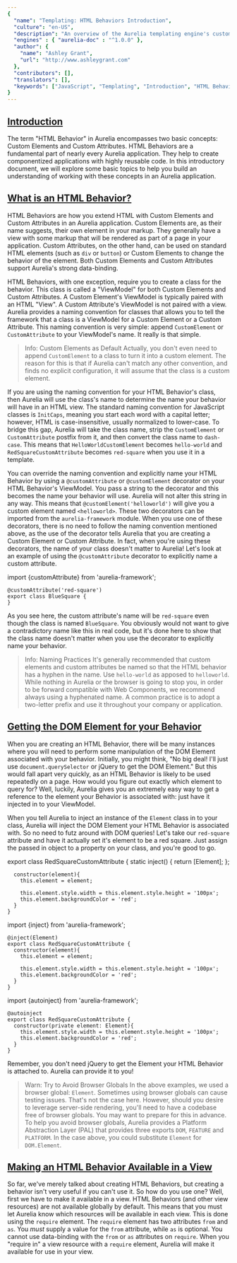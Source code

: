 ```yaml
---
{
  "name": "Templating: HTML Behaviors Introduction",
  "culture": "en-US",
  "description": "An overview of the Aurelia templating engine's custom attribute and custom element functionality, including not only how to create basic versions, but how to use them both locally and globally in your application.",
  "engines" : { "aurelia-doc" : "^1.0.0" },
  "author": {
  	"name": "Ashley Grant",
  	"url": "http://www.ashleygrant.com"
  },
  "contributors": [],
  "translators": [],
  "keywords": ["JavaScript", "Templating", "Introduction", "HTML Behaviors", "Custom Elements", "Custom Attributes"]
}
---
```

## [Introduction](aurelia-doc://section/1/version/1.0.0)

The term "HTML Behavior" in Aurelia encompasses two basic concepts: Custom Elements and Custom Attributes. HTML Behaviors are a fundamental part of nearly every Aurelia application. They help to create componentized applications with highly reusable code. In this introductory document, we will explore some basic topics to help you build an understanding of working with these concepts in an Aurelia application.

## [What is an HTML Behavior?](aurelia-doc://section/2/version/1.0.0)

HTML Behaviors are how you extend HTML with Custom Elements and Custom Attributes in an Aurelia application. Custom Elements are, as their name suggests, their own element in your markup. They generally have a view with some markup that will be rendered as part of a page in your application. Custom Attributes, on the other hand, can be used on standard HTML elements (such as `div` or `button`) or Custom Elements to change the behavior of the element. Both Custom Elements and Custom Attributes support Aurelia's strong data-binding.

HTML Behaviors, with one exception, require you to create a class for the behavior. This class is called a "ViewModel" for both Custom Elements and Custom Attributes. A Custom Element's ViewModel is typically paired with an HTML "View". A Custom Attribute's ViewModel is not paired with a view. Aurelia provides a naming convention for classes that allows you to tell the framework that a class is a ViewModel for a Custom Element or a Custom Attribute. This naming convention is very simple: append `CustomElement` or `CustomAttribute` to your ViewModel's name. It really is that simple.

> Info: Custom Elements as Default
> Actually, you don't even need to append `CustomElement` to a class to turn it into a custom element. The reason for this is that if Aurelia can't match any other convention, and finds no explicit configuration, it will assume that the class is a custom element.

If you are using the naming convention for your HTML Behavior's class, then Aurelia will use the class's name to determine the name your behavior will have in an HTML view. The standard naming convention for JavaScript classes is `InitCaps`, meaning you start each word with a capital letter; however, HTML is case-insensitive, usually normalized to lower-case. To bridge this gap, Aurelia will take the class name, strip the `CustomElement` or `CustomAttribute` postfix from it, and then convert the class name to `dash-case`. This means that `HelloWorldCustomElement` becomes `hello-world` and `RedSquareCustomAttribute` becomes `red-square` when you use it in a template.

You can override the naming convention and explicitly name your HTML Behavior by using a `@customAttribute` or `@customElement` decorator on your HTML Behavior's ViewModel. You pass a string to the decorator and this becomes the name your behavior will use. Aurelia will not alter this string in any way. This means that `@customElement('helloworld')` will give you a custom element named `<helloworld>`. These two decorators can be imported from the `aurelia-framework` module. When you use one of these decorators, there is no need to follow the naming convention mentioned above, as the use of the decorator tells Aurelia that you are creating a Custom Element or Custom Attribute. In fact, when you're using these decorators, the name of your class doesn't matter to Aurelia! Let's look at an example of using the `@customAttribute` decorator to explicitly name a custom attribute.

<code-listing heading="red-square${context.language.fileExtension}">
  <source-code lang="ES 2015/2016/Typescript">
    import {customAttribute} from 'aurelia-framework';

    @customAttribute('red-square')
    export class BlueSquare {
    }
  </source-code>
</code-listing>

As you see here, the custom attribute's name will be `red-square` even though the class is named `BlueSquare`. You obviously would not want to give a contradictory name like this in real code, but it's done here to show that the class name doesn't matter when you use the decorator to explicitly name your behavior.

> Info: Naming Practices
> It's generally recommended that custom elements and custom attributes be named so that the HTML behavior has a hyphen in the name. Use `hello-world` as apposed to `helloworld`. While nothing in Aurelia or the browser is going to stop you, in order to be forward compatible with Web Components, we recommend always using a hyphenated name. A common practice is to adopt a two-letter prefix and use it throughout your company or application.

## [Getting the DOM Element for your Behavior ](aurelia-doc://section/3/version/1.0.0)

When you are creating an HTML Behavior, there will be many instances where you will need to perform some manipulation of the DOM Element associated with your behavior. Initially, you might think, "No big deal! I'll just use `document.querySelector` or jQuery to get the DOM Element." But this would fall apart very quickly, as an HTML Behavior is likely to be used repeatedly on a page. How would you figure out exactly which element to query for? Well, luckily, Aurelia gives you an extremely easy way to get a reference to the element your Behavior is associated with: just have it injected in to your ViewModel.

When you tell Aurelia to inject an instance of the `Element` class in to your class, Aurelia will inject the DOM Element your HTML Behavior is associated with. So no need to futz around with DOM queries! Let's take our `red-square` attribute and have it actually set it's element to be a red square. Just assign the passed in object to a property on your class, and you're good to go.

<code-listing heading="red-square${context.language.fileExtension}">
  <source-code lang="ES 2015">
    export class RedSquareCustomAttribute {
      static inject() { return [Element]; };

      constructor(element){
        this.element = element;

        this.element.style.width = this.element.style.height = '100px';
        this.element.backgroundColor = 'red';
      }
    }
  </source-code>
  <source-code lang="ES 2016">
    import {inject} from 'aurelia-framework';

    @inject(Element)
    export class RedSquareCustomAttribute {
      constructor(element){
        this.element = element;

        this.element.style.width = this.element.style.height = '100px';
        this.element.backgroundColor = 'red';
      }
    }
  </source-code>
  <source-code lang="TypeScript">
    import {autoinject} from 'aurelia-framework';

    @autoinject
    export class RedSquareCustomAttribute {
      constructor(private element: Element){
        this.element.style.width = this.element.style.height = '100px';
        this.element.backgroundColor = 'red';
      }
    }
  </source-code>
</code-listing>

Remember, you don't need jQuery to get the Element your HTML Behavior is attached to. Aurelia can provide it to you!

> Warn: Try to Avoid Browser Globals
> In the above examples, we used a browser global: `Element`. Sometimes using browser globals can cause testing issues. That's not the case here. However, should you desire to leverage server-side rendering, you'll need to have a codebase free of browser globals. You may want to prepare for this in advance. To help you avoid browser globals, Aurelia provides a Platform Abstraction Layer (PAL) that provides three exports `DOM`, `FEATURE` and `PLATFORM`. In the case above, you could substitute `Element` for `DOM.Element`.

## [Making an HTML Behavior Available in a View](aurelia-doc://section/4/version/1.0.0)

So far, we've merely talked about creating HTML Behaviors, but creating a behavior isn't very useful if you can't use it. So how do you use one? Well, first we have to make it available in a view. HTML Behaviors (and other view resources) are not available globally by default. This means that you must let Aurelia know which resources will be available in each view. This is done using the `require` element. The `require` element has two attributes `from` and `as`. You *must* supply a value for the `from` attribute, while `as` is optional. You cannot use data-binding with the `from` or `as` attributes on `require`.  When you "require in" a view resource with a `require` element, Aurelia will make it available for use in your view.

<code-listing heading="Require an External Resource">
  <source-code lang="HTML">
    <template>
      <require from="my-custom-element"></require>

      <my-custom-element></my-custom-element>
    </template>
  </source>
</code>

The path you supply in the `from` attribute can take one of two forms: It can be relative to the root of your application or relative to the path of the view you are currently in. A path that does not have a `./` or `../` to start the path will be relative to the root of your application, while a path with `./ or `../` will be relative to your view's path. Note that you can use multiple `..`s to traverse up a directory tree as needed.

<code-listing heading="Relative Paths for External Resources">
  <source-code lang="HTML">
    <template>
      <require from="./my-custom-element"></require>
      <require from="../another-dir/my-custom-attribute"></require>

      <my-custom-element-one></my-custom-element-one>
      <div my-custom-attribute></div>
    </template>
  </source-code>
</code-listing>

The name the resource will take in your view is determined in one of three ways: by Aurelia convention, by explicit naming in the resource, or by being overriden using the `as` attribute. If you happen to be using multiple resources that have the same name, you must provide a value for the `as` attribute for all but one of the conflicting resources. The `as` attribute can also be used whenever you would like to alias the name of a resource. Perhaps the standard name for an HTML Behavior is really long and you want to give it a shorter name. The `as` attribute can help you out.

<code-listing heading="Overriding a Resource Name">
  <source-code lang="HTML">
    <template>
      <require from="my-custom-element-one"></require>
      <require from="../another-dir/my-custom-element-one" as="override-the-name"></require>

      <my-custom-element-one></my-custom-element-one>
      <override-the-name></override-the-name>
    </template>
  </source-code>
</code-listing>

You will typically not provide a file extension to the `from` attribute. There are multiple reasons for this. First, the file extension for files in your development environment may be different from the file extension the browser runs (such as `.ts` files when using TypeScript). Second, most (but not all) custom elements will require Aurelia to pull in both a javascript ViewModel as well as an HTML View. Aurelia's loader will determine which file extension needs to be appended to the file name you provide. There is one exception to this rule, though. Aurelia provides for "HTML-only Custom Elements." You must tell Aurelia that you are utilizing an HTML-only custom element by providing the `.html` extension in the `from` attribute. This is common source of confusion for Aurelia developers, so it is important to remember this nuance to using the `require` element!

<code-listing heading="Sample Template With External Resources">
  <source-code lang="HTML">
    <template>
      <require from="my-custom-element"></require>
      <require from="./my-html-only-custom-element.html"></require>

      <my-custom-element></my-custom-element>
      <my-html-only-custom-element></my-html-only-custom-element>
    </template>
  </source-code>
</code-listing>

> Info: Require's Inspiration
> Aurelia's `require` element was inspired by the `import` statement in ES 2015. In the same way that modern JavaScript has modules which contain imports, so Aurelia's views are also modularized and can contain imports, which we accomplish via `require`. You may wonder why we didn't just name our element `import` instead of `require`. Those who have been using Aurelia for a while may remember that the initial name was in fact 'import'. The name was changed in order to enable compatibility with older version of Internet Explorer, which didn't like the use of `import`.

## [Global Resources](aurelia-doc://section/5/version/1.0.0)

You are likely to have certain resources that you will use in multiple views while developing an Aurelia application. In these instances it might be wise to make these resources available globally in your application. Luckily, Aurelia provides you with this capability in a simple fashion. This is typically done at application startup in your `main.js` file (or whatever you call your application startup file). The `FrameworkConfiguration` class provides the `globalResources` which takes one or more strings that are paths to a resource as parameters. Globalized resources do not need to be required into a template.

The file you use to configure Aurelia will have a `configure` method. Aurelia will call this method and pass an instance of the `Aurelia` class to it. This class provides a fluent interface for accessing the `FrameworkConfiguration` object via its `use` property. The methods on the `FrameworkConfiguration` object return the `FrameworkConfiguration` object to allow you to chain multiple calls together as shown below.

<code-listing heading="main${context.language.fileExtension}">
  <source-code lang="ES 2015/2016">
    export function configure(aurelia) {
      aurelia.use
        .standardConfiguration()
        .developmentLogging()
        .globalResources('custom-element`, 'another-directory/custom-attribute');

      aurelia.start().then(() => aurelia.setRoot());
    }
  </source-code>
  <source-code lang="Typescript">
    import {Aurelia} from 'aurelia-framework';

    export function configure(aurelia: Aurelia) {
      aurelia.use
        .standardConfiguration()
        .developmentLogging()
        .globalResources('custom-element`, 'another-directory/custom-attribute');

      aurelia.start().then(() => aurelia.setRoot());
    }
  </source-code>
</code-listing>

Note that the same rules regarding file extensions (only include it for HTML-only custom elements) apply for the paths passed to `globalResources`.  You can globalize anything you would use the `require` element for, including Custom Elements, HTML-only Custom Elements, Custom Attributes, Value Converters and Binding Behaviors.

## [Creating Bindable Properties on an HTML Behavior](aurelia-doc://section/6/version/1.0.0)

As you likely know by now, one of Aurelia's key features is its strong data-bind system, and I'm sure you're itching to know how to create bindable properties on your HTML Behaviors. Well, you're in luck, as we're now ready to discuss the `@bindable` decorator. One last thing though: this section is a very basic introduction to creating bindable properties, and does not fully explore the topic. For a full explanation, we encourage you to check out the Custom Element and Custom Attribute documentation.

The `@bindable` decorator can be imported from the `aurelia-framework` module. When you put the `@bindable` decorator on a property in your ViewModel, Aurelia will now allow you to bind to this property using all the binding commands Aurelia offers (`bind`, `two-way`, `one-way`, `one-time`, etc.). Let's look at a simple example in a Custom Element.

<code-listing heading="greet-customer${context.language.fileExtension}">
  <source-code lang="ES 2015/2016/Typescript">
    import {bindable} from 'aurelia-framework';

    export class GreetCustomerCustomElement {
      @bindable customerName = '';
    }
  </source-code>
</code-listing>

<code-listing heading="greet-customer.html">
  <source-code lang="HTML">
    <template>
      Welcome to Pizza Planet, ${customerName}!
    </template>
  </source-code>
</code-listing>

<code-listing heading="Binding to the Custom Element">
  <source-code lang="HTML">
    <template>
      <require from="./greet-customer"></require>

      <greet-customer customer-name.bind="name"></greet-customer>
    </template>
  </source-code>
</code-listing>

The page's `name` property will be bound to the `customerName` property of the `greet-customer` Custom Element. Note that the previously mentioned convention of converting JavaScript names to dash-case applies with bindable property names. They are converted from `camelCase` to `dash-case` when they appear as attributes in HTML.

By default, bindable properties only allow `one-way` data binding. This means that data will flow *into* the HTML Behavior, but not *out of* the custom element. Luckily, this can be overridden, or be made explicit by passing a configuration object to the `@bindable` decorator with a property named `defaultBindingMode` set to one of the values of the `bindingMode` enumeration. This enumeration is located in the `aurelia-framework` module and has three values: `oneWay`, `twoWay`, and `oneTime`. Here is a quick example of how to set the default binding mode for a property to `two-way`:

<code-listing heading="greet-customer${context.language.fileExtension}">
  <source-code lang="ES 2015/2016/Typescript">
    import {bindable, bindingMode} from 'aurelia-framework';

    export class GreetCustomerCustomElement {
      @bindable({ defaultBindingMode: bindingMode.twoWay }) customerName = '';
    }
  </source-code>
</code-listing>

Binding with Custom Attributes is a bit more nuanced than Custom Elements in that Custom Attributes support three types of binding: single value, options binding, and dynamic options binding. In this document, we will only look at single value binding. Please check out the Custom Attribute documentation for examples of how to implement and use all three types of bindings.

The `@bindable` decorator isn't used when doing single value binding with a Custom Attribute because all attributes have a value be default. This is ensured by Aurelia. Instead, we implement a `valueChanged` callback function that Aurelia calls to alert us that the bound value of the Custom Attribute has changed. Aurelia will set the value to the `value` property of the Custom Attribute's ViewModel, and will pass two parameters to the `valueChanged` callback: the new value and the old value. Let's look at an example.

<code-listing heading="square${context.language.fileExtension}">
  <source-code lang="ES 2015">
    export class SquareCustomAttribute {
      static inject() { return [Element]; }

      constructor(element){
        this.element = element;
        this.element.style.width = this.element.style.height = '100px';
      }

      valueChanged(newValue, oldValue){
        this.element.style.backgroundColor = newValue;
      }
    }
  </source-code>
  <source-code lang="ES 2016">
    import {inject} from 'aurelia-framework';

    @inject(Element)
    export class SquareCustomAttribute {
      constructor(element){
        this.element = element;
        this.element.style.width = this.element.style.height = '100px';
      }

      valueChanged(newValue, oldValue){
        this.element.style.backgroundColor = newValue;
      }
    }
  </source-code>
  <source-code lang="TypeScript">
    import {autoinject} from 'aurelia-framework';

    @autoinject
    export class SquareCustomAttribute {
      constructor(private element: Element){
        this.element.style.width = this.element.style.height = '100px';
      }

      valueChanged(newValue: string, oldValue: string){
        this.element.style.backgroundColor = newValue;
      }
    }
  </source-code>
</code-listing>

<code-listing heading="Simple Attribute Value Binding">
  <source-code lang="HTML">
    <template>
      <require from="./square"></require>

      <div square.bind="color"></div>
    </template>
  </source-code>
</code-listing>

Aurelia will call the `valueChanged` callback whenever the bound value changes. This gives the attribute a chance to change the background color of the element. In this example, we don't even need to use the `value` property that Aurelia has set for us.

## [HTML Only Custom Elements](aurelia-doc://section/7/version/1.0.0)

Earlier, we said that there is one exception to the rule that all HTML Behaviors must have a JavaScript class to act as a ViewModel, but we never explained just what that exception is. The exception is HTML Only Custom Elements. Aurelia provides you with the ability to create Custom Elements without needing to create a ViewModel class. This is great for those cases where you want to encapsulate something in to its own Custom Element, but whatever you are encapsulating isn't complex enough to need any complex logic and doesn't have any dependencies like data services.

Creating an HTML Only Custom Element is as simple as creating an HTML view file and then requiring it in to your view with the `.html` extension, as mentioned in the "Making an HTML Behavior Available in a View" section above. You can even have bindable properties on your HTML Only Custom Element. These properties default to `one-way` databinding, but you can't change the default, though you are still free to explicitly set the binding direction when you bind to the Custom Element. To create bindable properties, just supply a comma separated list of property names to the `bindable` attribute on the `template` element as shown below.

<code-listing heading="hello-world.html">
  <source-code lang="HTML">
    <template bindable="firstName, lastName">
      Hello, ${firstName} ${lastName}!
    </template>
  </source-code>
</code-listing>

<code-listing heading="app.html">
  <source-code lang="HTML">
    <template>
      <require from="./hello-world.html"></require>

      <hello-world first-name.bind="firstName" last-name.two-way="lastName"></hello-world>
    </template>
  </source-code>
</code-listing>

## [HTML Behavior Lifecycle](aurelia-doc://section/7/version/1.0.0)

All HTML Behaviors have a well defined lifecycle. Using this lifecycle, you can tap in and trigger code to run when appropriate. Below is a listing of the standard lifecycle callbacks:

1. `constructor()` - The view-model's constructor is called first.
2. `created(owningView: View, myView: View)` - If the view-model implements the `created` callback it is invoked next. If your behavior is a custom element, it's view has also been created and both the view-model and the view are connected to their controller. The created callback will receive the instance of the "owningView". This is the view that the component is declared inside of. If the component itself has a view, this will be passed second.
3. `bind(bindingContext: Object, overrideContext: Object)` - Databinding is then activated on the view and view-model. If the view-model has a `bind` callback, it will be invoked at this time. The "binding context" to which the component is being bound will be passed first. An "override context" will be passed second. The override context contains information used to traverse the parent hierarchy and can also be used to add any contextual properties that the component wants to add. It should be noted that when the view-model has implemented the `bind` callback, the databinding framework will not invoke the changed handlers for the view-model's bindable properties until the "next" time those properties are updated. If you need to perform specific post-processing on your bindable properties, when implementing the `bind` callback, you should do so manually within the callback itself.
4. `attached()` - Next, the component is attached to the DOM (in document). If the view-model has an `attached` callback, it will be invoked at this time.
5. `detached()` - At some point in the future, the component may be removed from the DOM. If/When this happens, and if the view-model has a `detached` callback, this is when it will be invoked.
6. `unbind()` - After a component is detached, it's usually unbound. If your view-model has the `unbind` callback, it will be invoked during this process.

Tapping into a lifecycle event is as simple as implementing any of the above methods on the behavior's view-model class. Here's an example of a custom attribute that uses the attached and detached callbacks, something common when wrapping jQuery plugins:

<code-listing heading="some-plugin${context.language.fileExtension}">
  <source-code lang="ES 2015">
    export class SomePlugginCustomAttribute {
      static inject() { return [Element]; }

      constructor(element){
        this.element = element;
      }

      attached() {
        this.plugin = jQuery(this.element).somePlugin();
      }

      detached() {
        this.plugin.destroy();
      }
    }
  </source-code>
  <source-code lang="ES 2016">
    import {inject} from 'aurelia-framework';

    @inject(Element)
    export class SomePlugginCustomAttribute {
      constructor(element){
        this.element = element;
      }

      attached() {
        this.plugin = jQuery(this.element).somePlugin();
      }

      detached() {
        this.plugin.destroy();
      }
    }
  </source-code>
  <source-code lang="TypeScript">
    import {autoinject} from 'aurelia-framework';

    @autoinject
    export class SomePlugginCustomAttribute {
      plugin;

      constructor(private element: Element){ }

      attached() {
        this.plugin = jQuery(this.element).somePlugin();
      }

      detached() {
        this.plugin.destroy();
      }
    }
  </source-code>
</code-listing>

## [Conclusion](aurelia-doc://section/8/version/1.0.0)

If you've made it this far, you should have the basics down of creating HTML Behaviors. HTML Behaviors in Aurelia can be a Custom Element or a Custom Attribute. Both of these have ViewModels, while only Custom Elements can have Views. There is no need to use jQuery or `document.querySelector` to get the DOM Element your behavior is associated with, as you can simply have Aurelia inject it in to your ViewModel. You must make sure that an HTML Behavior is accessible to the template you are using it in, either by using the `require` element or by making the behavior a global resource. When doing either of these, you do not provide a file extension in the path for the behavior, unless you are specifying an HTML Only Custom Element.

You can create bindable properties for your Custom Elements by using the `@bindable` decorator, while Aurelia will call the `valueChanged` callback on your CustomAttribute's ViewModel if you are doing single-value binding to your Custom Attribute. And finally, HTML Only Custom Elements can have bindable properties if you specify them in the `bindable` attribute on the `template` element.

Now that you've got a solid foundation, we encourage you to read the more advanced and in-depth documentation regarding both Custom Elements and Custom Attributes! Happy Coding!
